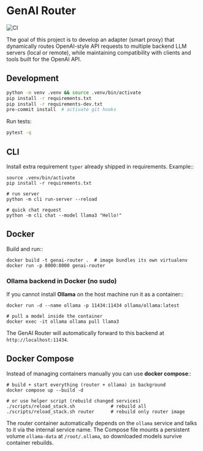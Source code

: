 # GenAI Router

![CI](https://github.com/ahmadazakaria/genai-router/actions/workflows/ci.yml/badge.svg)

The goal of this project is to develop an adapter (smart proxy) that dynamically routes OpenAI-style API requests to multiple backend LLM servers (local or remote), while maintaining compatibility with clients and tools built for the OpenAI API.

## Development

```bash
python -m venv .venv && source .venv/bin/activate
pip install -r requirements.txt
pip install -r requirements-dev.txt
pre-commit install  # activate git hooks
```

Run tests:

```bash
pytest -q
```

## CLI

Install extra requirement ``typer`` already shipped in requirements. Example::

    source .venv/bin/activate
    pip install -r requirements.txt

    # run server
    python -m cli run-server --reload

    # quick chat request
    python -m cli chat --model llama3 "Hello!"

## Docker

Build and run::

    docker build -t genai-router .  # image bundles its own virtualenv
    docker run -p 8000:8000 genai-router

### Ollama backend in Docker (no sudo)

If you cannot install **Ollama** on the host machine run it as a container::

    docker run -d --name ollama -p 11434:11434 ollama/ollama:latest

    # pull a model inside the container
    docker exec -it ollama ollama pull llama3

The GenAI Router will automatically forward to this backend at
``http://localhost:11434``.

## Docker Compose

Instead of managing containers manually you can use **docker compose**::

    # build + start everything (router + ollama) in background
    docker compose up --build -d

    # or use helper script (rebuild changed services)
    ./scripts/reload_stack.sh             # rebuild all
    ./scripts/reload_stack.sh router      # rebuild only router image

The router container automatically depends on the `ollama` service and
talks to it via the internal service name.  The Compose file mounts a
persistent volume `ollama-data` at `/root/.ollama`, so downloaded models
survive container rebuilds.

